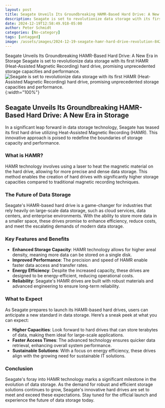 ```yaml
---
layout: post
title: Seagate Unveils Its Groundbreaking HAMR-Based Hard Drive: A New Era in Storage
description: Seagate is set to revolutionize data storage with its first HAMR (Heat-Assisted Magnetic Recording) hard drive, promising unprecedented storage capacities and performance.
date: 2024-12-19T12:58:49.918-05:00
author: Peter Schmidt
categories: [No-category]
tags: [untagged]
image: /assets/images/2024-12-19-seagate-hamr-hard-drive-revolution-8421.webp
---
```

Seagate Unveils Its Groundbreaking HAMR-Based Hard Drive: A New Era in Storage
Seagate is set to revolutionize data storage with its first HAMR (Heat-Assisted Magnetic Recording) hard drive, promising unprecedented storage capacities and performance.
![Seagate is set to revolutionize data storage with its first HAMR (Heat-Assisted Magnetic Recording) hard drive, promising unprecedented storage capacities and performance.]( {{page.image}} ){:width="100%"}

## Seagate Unveils Its Groundbreaking HAMR-Based Hard Drive: A New Era in Storage

In a significant leap forward in data storage technology, Seagate has teased its first hard drive utilizing Heat-Assisted Magnetic Recording (HAMR). This innovative approach is poised to redefine the boundaries of storage capacity and performance.

### What is HAMR?

HAMR technology involves using a laser to heat the magnetic material on the hard drive, allowing for more precise and dense data storage. This method enables the creation of hard drives with significantly higher storage capacities compared to traditional magnetic recording techniques.

### The Future of Data Storage

Seagate's HAMR-based hard drive is a game-changer for industries that rely heavily on large-scale data storage, such as cloud services, data centers, and enterprise environments. With the ability to store more data in a smaller space, these drives promise to enhance efficiency, reduce costs, and meet the escalating demands of modern data storage.

### Key Features and Benefits

- **Enhanced Storage Capacity**: HAMR technology allows for higher areal density, meaning more data can be stored on a single disk.
- **Improved Performance**: The precision and speed of HAMR enable faster data access and transfer rates.
- **Energy Efficiency**: Despite the increased capacity, these drives are designed to be energy-efficient, reducing operational costs.
- **Reliability**: Seagate's HAMR drives are built with robust materials and advanced engineering to ensure long-term reliability.

### What to Expect

As Seagate prepares to launch its HAMR-based hard drives, users can anticipate a new standard in data storage. Here’s a sneak peek at what you can expect:

- **Higher Capacities**: Look forward to hard drives that can store terabytes of data, making them ideal for large-scale applications.
- **Faster Access Times**: The advanced technology ensures quicker data retrieval, enhancing overall system performance.
- **Sustainable Solutions**: With a focus on energy efficiency, these drives align with the growing need for sustainable IT solutions.

### Conclusion

Seagate's foray into HAMR technology marks a significant milestone in the evolution of data storage. As the demand for robust and efficient storage solutions continues to grow, Seagate's innovative hard drives are set to meet and exceed these expectations. Stay tuned for the official launch and experience the future of data storage today.
